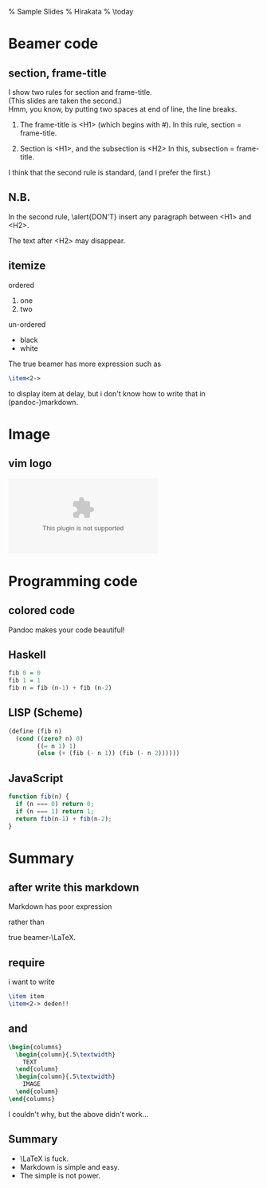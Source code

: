% Sample Slides
% Hirakata
% \today

# Beamer code

## section, frame-title

I show two rules for section and frame-title.  
(This slides are taken the second.)  
Hmm, you know, by putting two spaces at end of line, the line breaks.

1. The frame-title is &lt;H1&gt; (which begins with #).
In this rule, section = frame-title.

1. Section is &lt;H1&gt;, and the subsection is &lt;H2&gt;
In this, subsection = frame-title.

I think that the second rule is standard,
(and I prefer the first.)

## N.B.

In the second rule,
\alert{DON'T}
insert any paragraph between &lt;H1&gt; and &lt;H2&gt;.

The text after &lt;H2&gt; may disappear.

## itemize

ordered

1. one
1. two

un-ordered

- black
- white

The true beamer has more expression such as
```tex
\item<2->
```
to display item at delay,
but
i don't know how to write that in (pandoc-)markdown.


# Image

## vim logo

![the Vim logo](vimlogo-564x564.eps)

# Programming code

## colored code

Pandoc makes your code beautiful!

## Haskell

```haskell
fib 0 = 0
fib 1 = 1
fib n = fib (n-1) + fib (n-2)
```

## LISP (Scheme)

```scheme
(define (fib n)
  (cond ((zero? n) 0)
        ((= n 1) 1)
        (else (+ (fib (- n 1)) (fib (- n 2))))))
```

## JavaScript

```javascript
function fib(n) {
  if (n === 0) return 0;
  if (n === 1) return 1;
  return fib(n-1) + fib(n-2);
}
```

# Summary

## after write this markdown

Markdown has poor expression

rather than

true beamer-\LaTeX.

## require

i want to write

```tex
\item item
\item<2-> deden!!
```

## and

```tex
\begin{columns}
  \begin{column}{.5\textwidth}
    TEXT
  \end{column}
  \begin{column}{.5\textwidth}
    IMAGE
  \end{column}
\end{columns}
```

I couldn't why, but the above didn't work...

## Summary

- \LaTeX is fuck.
- Markdown is simple and easy.
- The simple is not power.
